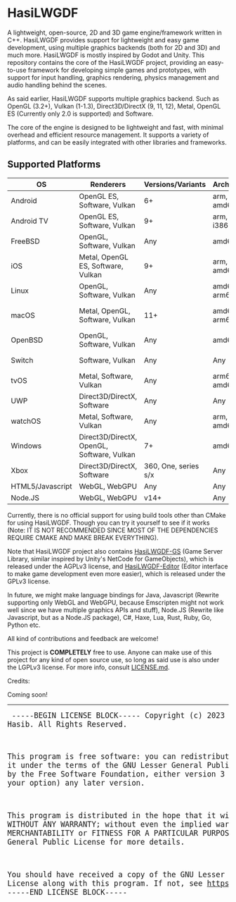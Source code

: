 # HasiLWGDF
A lightweight, open-source, 2D and 3D game engine/framework written in C++. HasiLWGDF provides support for lightweight and easy game development, using multiple graphics backends (both for 2D and 3D) and much more. HasiLWGDF is mostly inspired by Godot and Unity.
This repository contains the core of the HasiLWGDF project, providing an easy-to-use framework for developing simple games and prototypes, with support for input handling, graphics rendering, physics management and audio handling behind the scenes.

As said earlier, HasiLWGDF supports multiple graphics backend. Such as OpenGL (3.2+), Vulkan (1-1.3), Direct3D/DirectX (9, 11, 12), Metal, OpenGL ES (Currently only 2.0 is supported) and Software.

The core of the engine is designed to be lightweight and fast, with minimal overhead and efficient resource management. It supports a variety of platforms, and can be easily integrated with other libraries and frameworks.

## Supported Platforms
| OS | Renderers | Versions/Variants | Architectures | Compilers |
|-|-|-|-|-|
| Android | OpenGL ES, Software, Vulkan | 6+ | arm, arm64, amd64, i386 | Clang, GCC |
| Android TV | OpenGL ES, Software, Vulkan | 9+ | arm, arm64, i386, amd64 | Clang, GCC |
| FreeBSD | OpenGL, Software, Vulkan | Any | amd64, i386 | Clang, GCC |
| iOS | Metal, OpenGL ES, Software, Vulkan | 9+ | arm, arm64, amd64 | Apple Clang |
| Linux | OpenGL, Software, Vulkan | Any | amd64, arm64, i386 | Clang, GCC |
| macOS | Metal, OpenGL, Software, Vulkan | 11+ | amd64, arm64 | Apple Clang, GCC |
| OpenBSD | OpenGL, Software, Vulkan | Any | amd64, i386 | Clang, GCC |
| Switch | Software, Vulkan | Any | Any | Clang, GCC |
| tvOS | Metal, Software, Vulkan | Any | arm64, amd64 | Apple Clang |
| UWP | Direct3D/DirectX, Software | Any | Any | MSVC |
| watchOS | Metal, Software, Vulkan | Any | arm, arm64, amd64 | Apple Clang |
| Windows | Direct3D/DirectX, OpenGL, Software, Vulkan | 7+ | amd64, i386 | MinGW, MSYS, MSVC |
| Xbox | Direct3D/DirectX, Software | 360, One, series s/x | Any | MSVC |
| HTML5/Javascript | WebGL, WebGPU | Any | Any | None |
| Node.JS | WebGL, WebGPU | v14+ | Any | None |

Currently, there is no official support for using build tools other than CMake for using HasiLWGDF. Though you can try it yourself to see if it works (Note: IT IS NOT RECOMMENDED SINCE MOST OF THE DEPENDENCIES REQUIRE CMAKE AND MAKE BREAK EVERYTHING).

Note that HasiLWGDF project also contains [HasiLWGDF-GS](https://github.com/Hasibix/HasiLWGDF-GS) (Game Server Library, similar inspired by Unity's NetCode for GameObjects), which is released under the AGPLv3 license, and [HasiLWGDF-Editor](https://github.com/Hasibix/HasiLWGDF-Editor) (Editor interface to make game development even more easier), which is released under the GPLv3 license. 

In future, we might make language bindings for Java, Javascript (Rewrite supporting only WebGL and WebGPU, because Emscripten might not work well since we have multiple graphics APIs and stuff), Node.JS (Rewrite like Javascript, but as a Node.JS package), C#, Haxe, Lua, Rust, Ruby, Go, Python etc.

All kind of contributions and feedback are welcome!

This project is **COMPLETELY** free to use. Anyone can make use of this project for any kind of open source use, so long as said use is also under the LGPLv3 license. For more info, consult [LICENSE.md](https://github.com/Hasibix/HasiLWGDF/blob/master/LICENSE.md).

Credits:

Coming soon!

---------------------------------------------------

<big><pre>
-----BEGIN LICENSE BLOCK-----
Copyright (c) 2023 Hasibix Hasib. All Rights Reserved.

This program is free software: you can redistribute it and/or modify
it under the terms of the GNU Lesser General Public License as
published by the Free Software Foundation, either version 3 of the
License, or (at your option) any later version.

This program is distributed in the hope that it will be useful,
but WITHOUT ANY WARRANTY; without even the implied warranty of
MERCHANTABILITY or FITNESS FOR A PARTICULAR PURPOSE. See the
GNU Lesser General Public License for more details.

You should have received a copy of the GNU Lesser General Public License
along with this program. If not, see https://www.gnu.org/licenses/.
-----END LICENSE BLOCK-----
</pre></big>
